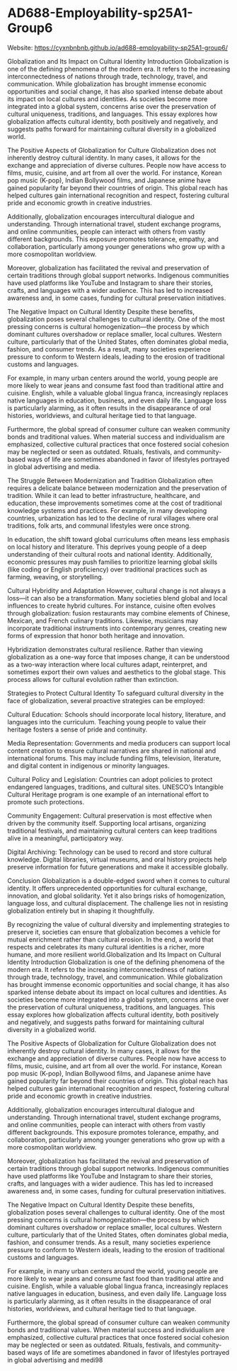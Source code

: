 # AD688-Employability-sp25A1-Group6
Website: https://cyxnbnbnb.github.io/ad688-employability-sp25A1-group6/


Globalization and Its Impact on Cultural Identity
Introduction
Globalization is one of the defining phenomena of the modern era. It refers to the increasing interconnectedness of nations through trade, technology, travel, and communication. While globalization has brought immense economic opportunities and social change, it has also sparked intense debate about its impact on local cultures and identities. As societies become more integrated into a global system, concerns arise over the preservation of cultural uniqueness, traditions, and languages. This essay explores how globalization affects cultural identity, both positively and negatively, and suggests paths forward for maintaining cultural diversity in a globalized world.

The Positive Aspects of Globalization for Culture
Globalization does not inherently destroy cultural identity. In many cases, it allows for the exchange and appreciation of diverse cultures. People now have access to films, music, cuisine, and art from all over the world. For instance, Korean pop music (K-pop), Indian Bollywood films, and Japanese anime have gained popularity far beyond their countries of origin. This global reach has helped cultures gain international recognition and respect, fostering cultural pride and economic growth in creative industries.

Additionally, globalization encourages intercultural dialogue and understanding. Through international travel, student exchange programs, and online communities, people can interact with others from vastly different backgrounds. This exposure promotes tolerance, empathy, and collaboration, particularly among younger generations who grow up with a more cosmopolitan worldview.

Moreover, globalization has facilitated the revival and preservation of certain traditions through global support networks. Indigenous communities have used platforms like YouTube and Instagram to share their stories, crafts, and languages with a wider audience. This has led to increased awareness and, in some cases, funding for cultural preservation initiatives.

The Negative Impact on Cultural Identity
Despite these benefits, globalization poses several challenges to cultural identity. One of the most pressing concerns is cultural homogenization—the process by which dominant cultures overshadow or replace smaller, local cultures. Western culture, particularly that of the United States, often dominates global media, fashion, and consumer trends. As a result, many societies experience pressure to conform to Western ideals, leading to the erosion of traditional customs and languages.

For example, in many urban centers around the world, young people are more likely to wear jeans and consume fast food than traditional attire and cuisine. English, while a valuable global lingua franca, increasingly replaces native languages in education, business, and even daily life. Language loss is particularly alarming, as it often results in the disappearance of oral histories, worldviews, and cultural heritage tied to that language.

Furthermore, the global spread of consumer culture can weaken community bonds and traditional values. When material success and individualism are emphasized, collective cultural practices that once fostered social cohesion may be neglected or seen as outdated. Rituals, festivals, and community-based ways of life are sometimes abandoned in favor of lifestyles portrayed in global advertising and media.

The Struggle Between Modernization and Tradition
Globalization often requires a delicate balance between modernization and the preservation of tradition. While it can lead to better infrastructure, healthcare, and education, these improvements sometimes come at the cost of traditional knowledge systems and practices. For example, in many developing countries, urbanization has led to the decline of rural villages where oral traditions, folk arts, and communal lifestyles were once strong.

In education, the shift toward global curriculums often means less emphasis on local history and literature. This deprives young people of a deep understanding of their cultural roots and national identity. Additionally, economic pressures may push families to prioritize learning global skills (like coding or English proficiency) over traditional practices such as farming, weaving, or storytelling.

Cultural Hybridity and Adaptation
However, cultural change is not always a loss—it can also be a transformation. Many societies blend global and local influences to create hybrid cultures. For instance, cuisine often evolves through globalization: fusion restaurants may combine elements of Chinese, Mexican, and French culinary traditions. Likewise, musicians may incorporate traditional instruments into contemporary genres, creating new forms of expression that honor both heritage and innovation.

Hybridization demonstrates cultural resilience. Rather than viewing globalization as a one-way force that imposes change, it can be understood as a two-way interaction where local cultures adapt, reinterpret, and sometimes export their own values and aesthetics to the global stage. This process allows for cultural evolution rather than extinction.

Strategies to Protect Cultural Identity
To safeguard cultural diversity in the face of globalization, several proactive strategies can be employed:

Cultural Education: Schools should incorporate local history, literature, and languages into the curriculum. Teaching young people to value their heritage fosters a sense of pride and continuity.

Media Representation: Governments and media producers can support local content creation to ensure cultural narratives are shared in national and international forums. This may include funding films, television, literature, and digital content in indigenous or minority languages.

Cultural Policy and Legislation: Countries can adopt policies to protect endangered languages, traditions, and cultural sites. UNESCO’s Intangible Cultural Heritage program is one example of an international effort to promote such protections.

Community Engagement: Cultural preservation is most effective when driven by the community itself. Supporting local artisans, organizing traditional festivals, and maintaining cultural centers can keep traditions alive in a meaningful, participatory way.

Digital Archiving: Technology can be used to record and store cultural knowledge. Digital libraries, virtual museums, and oral history projects help preserve information for future generations and make it accessible globally.

Conclusion
Globalization is a double-edged sword when it comes to cultural identity. It offers unprecedented opportunities for cultural exchange, innovation, and global solidarity. Yet it also brings risks of homogenization, language loss, and cultural displacement. The challenge lies not in resisting globalization entirely but in shaping it thoughtfully.

By recognizing the value of cultural diversity and implementing strategies to preserve it, societies can ensure that globalization becomes a vehicle for mutual enrichment rather than cultural erosion. In the end, a world that respects and celebrates its many cultural identities is a richer, more humane, and more resilient world.Globalization and Its Impact on Cultural Identity
Introduction
Globalization is one of the defining phenomena of the modern era. It refers to the increasing interconnectedness of nations through trade, technology, travel, and communication. While globalization has brought immense economic opportunities and social change, it has also sparked intense debate about its impact on local cultures and identities. As societies become more integrated into a global system, concerns arise over the preservation of cultural uniqueness, traditions, and languages. This essay explores how globalization affects cultural identity, both positively and negatively, and suggests paths forward for maintaining cultural diversity in a globalized world.

The Positive Aspects of Globalization for Culture
Globalization does not inherently destroy cultural identity. In many cases, it allows for the exchange and appreciation of diverse cultures. People now have access to films, music, cuisine, and art from all over the world. For instance, Korean pop music (K-pop), Indian Bollywood films, and Japanese anime have gained popularity far beyond their countries of origin. This global reach has helped cultures gain international recognition and respect, fostering cultural pride and economic growth in creative industries.

Additionally, globalization encourages intercultural dialogue and understanding. Through international travel, student exchange programs, and online communities, people can interact with others from vastly different backgrounds. This exposure promotes tolerance, empathy, and collaboration, particularly among younger generations who grow up with a more cosmopolitan worldview.

Moreover, globalization has facilitated the revival and preservation of certain traditions through global support networks. Indigenous communities have used platforms like YouTube and Instagram to share their stories, crafts, and languages with a wider audience. This has led to increased awareness and, in some cases, funding for cultural preservation initiatives.

The Negative Impact on Cultural Identity
Despite these benefits, globalization poses several challenges to cultural identity. One of the most pressing concerns is cultural homogenization—the process by which dominant cultures overshadow or replace smaller, local cultures. Western culture, particularly that of the United States, often dominates global media, fashion, and consumer trends. As a result, many societies experience pressure to conform to Western ideals, leading to the erosion of traditional customs and languages.

For example, in many urban centers around the world, young people are more likely to wear jeans and consume fast food than traditional attire and cuisine. English, while a valuable global lingua franca, increasingly replaces native languages in education, business, and even daily life. Language loss is particularly alarming, as it often results in the disappearance of oral histories, worldviews, and cultural heritage tied to that language.

Furthermore, the global spread of consumer culture can weaken community bonds and traditional values. When material success and individualism are emphasized, collective cultural practices that once fostered social cohesion may be neglected or seen as outdated. Rituals, festivals, and community-based ways of life are sometimes abandoned in favor of lifestyles portrayed in global advertising and medi98